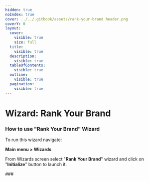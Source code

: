 ```yaml
---
hidden: true
noIndex: true
cover: ../../.gitbook/assets/rank-your-brand header.png
coverY: 0
layout:
  cover:
    visible: true
    size: full
  title:
    visible: true
  description:
    visible: true
  tableOfContents:
    visible: true
  outline:
    visible: true
  pagination:
    visible: true
---
```


# Wizard: Rank Your Brand

### How to use "Rank Your Brand" Wizard

To run this wizard navigate:

**Main menu > Wizards**

From Wizards screen select "**Rank Your Brand**" wizard and click on "**Initialize**" button to launch it.

\###



